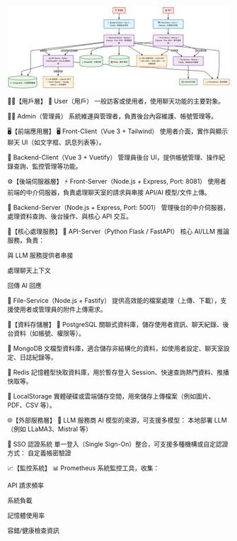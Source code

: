 ![系統架構圖](https://github.com/yuzi125/ask_robot/raw/main/Untitled%20diagram%20_%20Mermaid%20Chart-2025-08-04-043932.png)

🧑‍💻【用戶層】
👤 User（用戶）
一般訪客或使用者，使用聊天功能的主要對象。

👨‍💼 Admin（管理員）
系統維運與管理者，負責後台內容維護、帳號管理等。

🖥️【前端應用層】
🖥️ Front-Client（Vue 3 + Tailwind）
使用者介面，實作與顯示聊天 UI（如文字框、訊息列表等）。

🔧 Backend-Client（Vue 3 + Vuetify）
管理員後台 UI，提供帳號管理、操作紀錄查詢、監控管理等功能。

⚙️【後端伺服器層】
⚡ Front-Server（Node.js + Express, Port: 8081）
使用者前端的中介伺服器，負責處理聊天室的請求與串接 API/AI 模型/文件上傳。

🔧 Backend-Server（Node.js + Express, Port: 5001）
管理後台的中介伺服器，處理資料查詢、後台操作、與核心 API 交互。

🧠【核心處理服務】
🤖 API-Server（Python Flask / FastAPI）
核心 AI/LLM 推論服務，負責：

與 LLM 服務提供者串接

處理聊天上下文

回傳 AI 回應

📁 File-Service（Node.js + Fastify）
提供高效能的檔案處理（上傳、下載），支援使用者或管理員的附件上傳需求。

💾【資料存儲層】
🐘 PostgreSQL
關聯式資料庫，儲存使用者資訊、聊天紀錄、後台資料（如帳號、權限等）。

🍃 MongoDB
文檔型資料庫，適合儲存非結構化的資料，如使用者設定、聊天室設定、日誌紀錄等。

🔴 Redis
記憶體型快取資料庫，用於暫存登入 Session、快速查詢熱門資料、推播快取等。

💾 LocalStorage
實體硬碟或雲端儲存空間，用來儲存上傳檔案（例如圖片、PDF、CSV 等）。

🌐【外部服務層】
🧠 LLM 服務商
AI 模型的來源，可支援多模型：
本地部署 LLM（例如 LLaMA3、Mistral 等）

🔐 SSO 認證系統
單一登入（Single Sign-On）整合，可支援多種機構或自定認證方式：
自定義帳密驗證

📈【監控系統】
📊 Prometheus
系統監控工具，收集：

API 請求頻率

系統負載

記憶體使用率

容錯/健康檢查資訊

